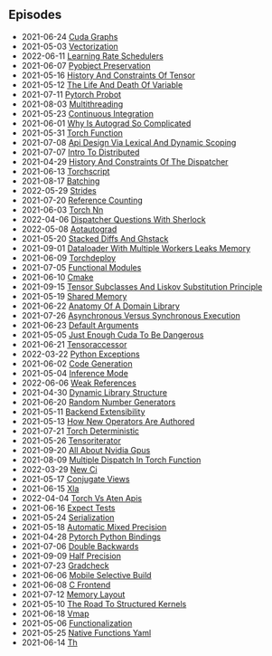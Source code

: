 
## Episodes

* 2021-06-24 [Cuda Graphs](data/raw_transcripts/2021-06-24-cuda-graphs.json)
* 2021-05-03 [Vectorization](data/raw_transcripts/2021-05-03-21-55-40-vectorization.json)
* 2022-06-11 [Learning Rate Schedulers](data/raw_transcripts/20220611-2255-learning-rate-schedulers.json)
* 2021-06-07 [Pyobject Preservation](data/raw_transcripts/2021-06-07-pyobject-preservation.json)
* 2021-05-16 [History And Constraints Of Tensor](data/raw_transcripts/2021-05-16-history-and-constraints-of-tensor.json)
* 2021-05-12 [The Life And Death Of Variable](data/raw_transcripts/2021-05-12-the-life-and-death-of-variable.json)
* 2021-07-11 [Pytorch Probot](data/raw_transcripts/2021-07-11-pytorch-probot.json)
* 2021-08-03 [Multithreading](data/raw_transcripts/2021-08-03-multithreading.json)
* 2021-05-23 [Continuous Integration](data/raw_transcripts/2021-05-23-continuous-integration.json)
* 2021-06-01 [Why Is Autograd So Complicated](data/raw_transcripts/2021-06-01-why-is-autograd-so-complicated.json)
* 2021-05-31 [Torch Function](data/raw_transcripts/2021-05-31-torch-function-.json)
* 2021-07-08 [Api Design Via Lexical And Dynamic Scoping](data/raw_transcripts/2021-07-08-api-design-via-lexical-and-dynamic-scoping.json)
* 2021-07-07 [Intro To Distributed](data/raw_transcripts/2021-07-07-intro-to-distributed.json)
* 2021-04-29 [History And Constraints Of The Dispatcher](data/raw_transcripts/2021-04-29-history-and-constraints-of-the-dispatcher.json)
* 2021-06-13 [Torchscript](data/raw_transcripts/2021-06-13-torchscript.json)
* 2021-08-17 [Batching](data/raw_transcripts/2021-08-17-batching.json)
* 2022-05-29 [Strides](data/raw_transcripts/20220529-2152-strides.json)
* 2021-07-20 [Reference Counting](data/raw_transcripts/2021-07-20-reference-counting.json)
* 2021-06-03 [Torch Nn](data/raw_transcripts/2021-06-03-torch-nn.json)
* 2022-04-06 [Dispatcher Questions With Sherlock](data/raw_transcripts/2022-04-06-dispatcher-questions-with-sherlock.json)
* 2022-05-08 [Aotautograd](data/raw_transcripts/2022-05-08-aotautograd.json)
* 2021-05-20 [Stacked Diffs And Ghstack](data/raw_transcripts/2021-05-20-stacked-diffs-and-ghstack.json)
* 2021-09-01 [Dataloader With Multiple Workers Leaks Memory](data/raw_transcripts/2021-09-01-dataloader-with-multiple-workers-leaks-memory.json)
* 2021-06-09 [Torchdeploy](data/raw_transcripts/2021-06-09-torchdeploy.json)
* 2021-07-05 [Functional Modules](data/raw_transcripts/2021-07-05-functional-modules.json)
* 2021-06-10 [Cmake](data/raw_transcripts/2021-06-10-cmake.json)
* 2021-09-15 [Tensor Subclasses And Liskov Substitution Principle](data/raw_transcripts/2021-09-15-tensor-subclasses-and-liskov-substitution-principle.json)
* 2021-05-19 [Shared Memory](data/raw_transcripts/2021-05-19-shared-memory.json)
* 2021-06-22 [Anatomy Of A Domain Library](data/raw_transcripts/2021-06-22-anatomy-of-a-domain-library.json)
* 2021-07-26 [Asynchronous Versus Synchronous Execution](data/raw_transcripts/2021-07-26-asynchronous-versus-synchronous-execution.json)
* 2021-06-23 [Default Arguments](data/raw_transcripts/2021-06-23-default-arguments.json)
* 2021-05-05 [Just Enough Cuda To Be Dangerous](data/raw_transcripts/2021-05-05-just-enough-cuda-to-be-dangerous.json)
* 2021-06-21 [Tensoraccessor](data/raw_transcripts/2021-06-21-tensoraccessor.json)
* 2022-03-22 [Python Exceptions](data/raw_transcripts/2022-03-22-python-exceptions.json)
* 2021-06-02 [Code Generation](data/raw_transcripts/2021-06-02-code-generation.json)
* 2021-05-04 [Inference Mode](data/raw_transcripts/2021-05-04-inference-mode.json)
* 2022-06-06 [Weak References](data/raw_transcripts/20220606-0913-weak-references.json)
* 2021-04-30 [Dynamic Library Structure](data/raw_transcripts/2021-04-30-dynamic-library-structure.json)
* 2021-06-20 [Random Number Generators](data/raw_transcripts/2021-06-20-random-number-generators.json)
* 2021-05-11 [Backend Extensibility](data/raw_transcripts/2021-05-11-backend-extensibility.json)
* 2021-05-13 [How New Operators Are Authored](data/raw_transcripts/2021-05-13-how-new-operators-are-authored.json)
* 2021-07-21 [Torch Deterministic](data/raw_transcripts/2021-07-21-torch-deterministic.json)
* 2021-05-26 [Tensoriterator](data/raw_transcripts/2021-05-26-tensoriterator.json)
* 2021-09-20 [All About Nvidia Gpus](data/raw_transcripts/2021-09-20-all-about-nvidia-gpus.json)
* 2021-08-09 [Multiple Dispatch In Torch Function](data/raw_transcripts/2021-08-09-multiple-dispatch-in-torch-function-.json)
* 2022-03-29 [New Ci](data/raw_transcripts/2022-03-29-new-ci.json)
* 2021-05-17 [Conjugate Views](data/raw_transcripts/2021-05-17-conjugate-views.json)
* 2021-06-15 [Xla](data/raw_transcripts/2021-06-15-xla.json)
* 2022-04-04 [Torch Vs Aten Apis](data/raw_transcripts/2022-04-04-torch-vs-aten-apis.json)
* 2021-06-16 [Expect Tests](data/raw_transcripts/2021-06-16-expect-tests.json)
* 2021-05-24 [Serialization](data/raw_transcripts/2021-05-24-serialization.json)
* 2021-05-18 [Automatic Mixed Precision](data/raw_transcripts/2021-05-18-automatic-mixed-precision.json)
* 2021-04-28 [Pytorch Python Bindings](data/raw_transcripts/2021-04-28-21-46-50-pytorch-python-bindings.json)
* 2021-07-06 [Double Backwards](data/raw_transcripts/2021-07-06-double-backwards.json)
* 2021-09-09 [Half Precision](data/raw_transcripts/2021-09-09-half-precision.json)
* 2021-07-23 [Gradcheck](data/raw_transcripts/2021-07-23-gradcheck.json)
* 2021-06-06 [Mobile Selective Build](data/raw_transcripts/2021-06-06-mobile-selective-build.json)
* 2021-06-08 [C Frontend](data/raw_transcripts/2021-06-08-c-frontend.json)
* 2021-07-12 [Memory Layout](data/raw_transcripts/2021-07-12-memory-layout.json)
* 2021-05-10 [The Road To Structured Kernels](data/raw_transcripts/2021-05-10-the-road-to-structured-kernels.json)
* 2021-06-18 [Vmap](data/raw_transcripts/2021-06-18-vmap.json)
* 2021-05-06 [Functionalization](data/raw_transcripts/2021-05-06-functionalization.json)
* 2021-05-25 [Native Functions Yaml](data/raw_transcripts/2021-05-25-native-functions-yaml.json)
* 2021-06-14 [Th](data/raw_transcripts/2021-06-14-th.json)
